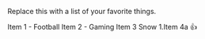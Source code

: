 Replace this with a list of your favorite things.

Item 1 - Football
Item 2 - Gaming
Item 3 Snow
  1.Item 4a :+1:
